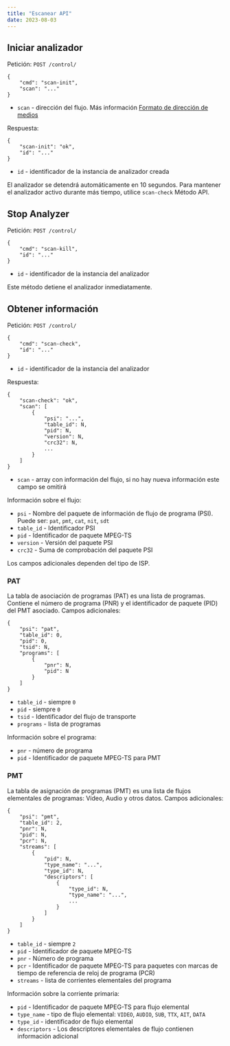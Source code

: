 ```yaml
---
title: "Escanear API"
date: 2023-08-03
---
```


## Iniciar analizador[](https://help.cesbo.com/astra/admin-guide/api/scan#start-analyzer)

Petición: `POST /control/`

```
{
    "cmd": "scan-init",
    "scan": "..."
}
```

- `scan` - dirección del flujo. Más información [Formato de dirección de medios](https://help.cesbo.com/astra/receiving/general/address-format)

Respuesta:

```
{
    "scan-init": "ok",
    "id": "..."
}
```

- `id` - identificador de la instancia de analizador creada

El analizador se detendrá automáticamente en 10 segundos. Para mantener el analizador activo durante más tiempo, utilice `scan-check` Método API.

## Stop Analyzer[](https://help.cesbo.com/astra/admin-guide/api/scan#stop-analyzer)

Petición: `POST /control/`

```
{
    "cmd": "scan-kill",
    "id": "..."
}
```

- `id` - identificador de la instancia del analizador

Este método detiene el analizador inmediatamente.

## Obtener información[](https://help.cesbo.com/astra/admin-guide/api/scan#get-information)

Petición: `POST /control/`

```
{
    "cmd": "scan-check",
    "id": "..."
}
```

- `id` - identificador de la instancia del analizador

Respuesta:

```
{
    "scan-check": "ok",
    "scan": [
        {
            "psi": "...",
            "table_id": N,
            "pid": N,
            "version": N,
            "crc32": N,
            ...
        }
    ]
}
```

- `scan` - array con información del flujo, si no hay nueva información este campo se omitirá

Información sobre el flujo:

- `psi` - Nombre del paquete de información de flujo de programa (PSI). Puede ser: `pat`, `pmt`, `cat`, `nit`, `sdt`
- `table_id` - Identificador PSI
- `pid` - Identificador de paquete MPEG-TS
- `version` - Versión del paquete PSI
- `crc32` - Suma de comprobación del paquete PSI

Los campos adicionales dependen del tipo de ISP.

### PAT

La tabla de asociación de programas (PAT) es una lista de programas. Contiene el número de programa (PNR) y el identificador de paquete (PID) del PMT asociado. Campos adicionales:

```
{
    "psi": "pat",
    "table_id": 0,
    "pid": 0,
    "tsid": N,
    "programs": [
        {
            "pnr": N,
            "pid": N
        }
    ]
}
```

- `table_id` - siempre `0`
- `pid` - siempre `0`
- `tsid` - Identificador del flujo de transporte
- `programs` - lista de programas

Información sobre el programa:

- `pnr` - número de programa
- `pid` - Identificador de paquete MPEG-TS para PMT

### PMT

La tabla de asignación de programas (PMT) es una lista de flujos elementales de programas: Vídeo, Audio y otros datos. Campos adicionales:

```
{
    "psi": "pmt",
    "table_id": 2,
    "pnr": N,
    "pid": N,
    "pcr": N,
    "streams": [
        {
            "pid": N,
            "type_name": "...",
            "type_id": N,
            "descriptors": [
                {
                    "type_id": N,
                    "type_name": "...",
                    ...
                }
            ]
        }
    ]
}
```

- `table_id` - siempre `2`
- `pid` - Identificador de paquete MPEG-TS
- `pnr` - Número de programa
- `pcr` - Identificador de paquete MPEG-TS para paquetes con marcas de tiempo de referencia de reloj de programa (PCR)
- `streams` - lista de corrientes elementales del programa

Información sobre la corriente primaria:

- `pid` - Identificador de paquete MPEG-TS para flujo elemental
- `type_name` - tipo de flujo elemental: `VIDEO`, `AUDIO`, `SUB`, `TTX`, `AIT`, `DATA`
- `type_id` - identificador de flujo elemental
- `descriptors` - Los descriptores elementales de flujo contienen información adicional
